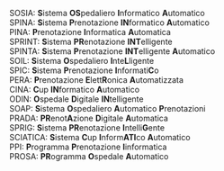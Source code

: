 SOSIA: **S**istema **OS**pedaliero **I**nformatico **A**utomatico  
SPINA: **S**istema **P**renotazione **IN**formatico **A**utomatico  
PINA: **P**renotazione **I**nformatica **A**utomatica  
SPRINT: **S**istema **PR**enotazione **INT**elligente  
SPINTA: **S**istema **P**renotazione **INT**elligente **A**utomatico  
SOIL: **S**istema **O**spedaliero **I**nte**L**ligente  
SPIC: **S**istema **P**renotazione **I**nformati**C**o  
PERA: **P**renotazione **E**lett**R**onica **A**utomatizzata  
CINA: **C**up **IN**formatico **A**utomatico  
ODIN: **O**spedale **D**igitale **IN**telligente  
SOAP: **S**istema **O**spedaliero **A**utomatico **P**renotazioni  
PRADA: **PR**enot**A**zione **D**igitale **A**utomatica  
SPRIG: **S**istema **PR**enotazione **I**ntelli**G**ente  
SCIATICA: **S**istema **C**up **I**nform**ATI**co **A**utomatico    
PPI: **P**rogramma **P**renotazione **I**informatica  
PROSA: **PR**ogramma **O**spedale **A**utomatico  
